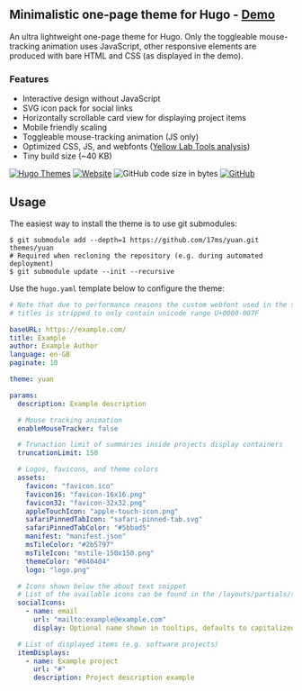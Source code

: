 ## Minimalistic one-page theme for Hugo - [Demo](https://17ms.github.io/yuan/)

An ultra lightweight one-page theme for Hugo. Only the toggleable mouse-tracking animation uses JavaScript, other responsive elements are produced with bare HTML and CSS (as displayed in the demo).

### Features

- Interactive design without JavaScript
- SVG icon pack for social links
- Horizontally scrollable card view for displaying project items
- Mobile friendly scaling
- Toggleable mouse-tracking animation (JS only)
- Optimized CSS, JS, and webfonts ([Yellow Lab Tools analysis](https://yellowlab.tools/result/gpauyycoc9))
- Tiny build size (~40 KB)

[![Hugo Themes](https://img.shields.io/badge/Hugo--Themes-@Yuan-f5429b)](https://themes.gohugo.io/themes/yuan/) [![Website](https://img.shields.io/website?up_message=online&down_message=offline&url=https%3A%2F%2F17ms.github.io%2Fyuan%2F)](https://17ms.github.io/yuan/) ![GitHub code size in bytes](https://img.shields.io/github/languages/code-size/17ms/yuan) [![GitHub](https://img.shields.io/github/license/17ms/yuan)](https://github.com/17ms/yuan/blob/master/LICENSE)

## Usage

The easiest way to install the theme is to use git submodules:

```shell
$ git submodule add --depth=1 https://github.com/17ms/yuan.git themes/yuan
# Required when recloning the repository (e.g. during automated deployment)
$ git submodule update --init --recursive
```

Use the `hugo.yaml` template below to configure the theme:

```yaml
# Note that due to performance reasons the custom webfont used in the site's
# titles is stripped to only contain unicode range U+0000-007F

baseURL: https://example.com/
title: Example
author: Example Author
language: en-GB
paginate: 10

theme: yuan

params:
  description: Example description

  # Mouse tracking animation
  enableMouseTracker: false

  # Trunaction limit of summaries inside projects display containers
  truncationLimit: 150

  # Logos, favicons, and theme colors
  assets:
    favicon: "favicon.ico"
    favicon16: "favicon-16x16.png"
    favicon32: "favicon-32x32.png"
    appleTouchIcon: "apple-touch-icon.png"
    safariPinnedTabIcon: "safari-pinned-tab.svg"
    safariPinnedTabColor: "#5bbad5"
    manifest: "manifest.json"
    msTileColor: "#2b5797"
    msTileIcon: "mstile-150x150.png"
    themeColor: "#040404"
    logo: "logo.png"

  # Icons shown below the about text snippet
  # List of the available icons can be found in the /layouts/partials/svg.html file
  socialIcons:
    - name: email
      url: "mailto:example@example.com"
      display: Optional name shown in tooltips, defaults to capitalized name

  # List of displayed items (e.g. software projects)
  itemDisplays:
    - name: Example project
      url: "#"
      description: Project description example
```
